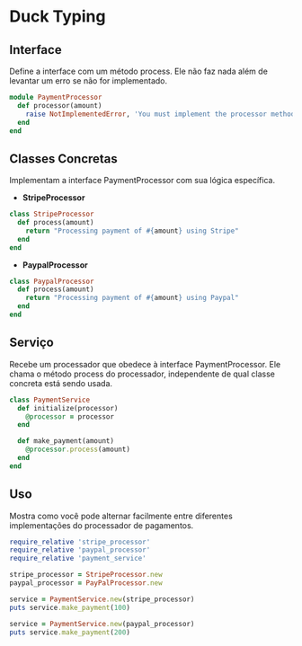 # Duck Typing

## Interface

Define a interface com um método process. Ele não faz nada além de levantar um erro se não for implementado.

```ruby
module PaymentProcessor
  def processor(amount)
    raise NotImplementedError, 'You must implement the processor method'
  end
end
```

## Classes Concretas

Implementam a interface PaymentProcessor com sua lógica específica.

- **StripeProcessor**

```ruby
class StripeProcessor
  def process(amount)
    return "Processing payment of #{amount} using Stripe"
  end
end
```

- **PaypalProcessor**

```ruby
class PaypalProcessor
  def process(amount)
    return "Processing payment of #{amount} using Paypal"
  end
end
```

## Serviço

Recebe um processador que obedece à interface PaymentProcessor. Ele chama o método process do processador, independente de qual classe concreta está sendo usada.

```ruby
class PaymentService
  def initialize(processor)
    @processor = processor
  end

  def make_payment(amount)
    @processor.process(amount)
  end
end
```

## Uso

Mostra como você pode alternar facilmente entre diferentes implementações do processador de pagamentos.

```ruby
require_relative 'stripe_processor'
require_relative 'paypal_processor'
require_relative 'payment_service'

stripe_processor = StripeProcessor.new
paypal_processor = PayPalProcessor.new

service = PaymentService.new(stripe_processor)
puts service.make_payment(100)

service = PaymentService.new(paypal_processor)
puts service.make_payment(200)
```
